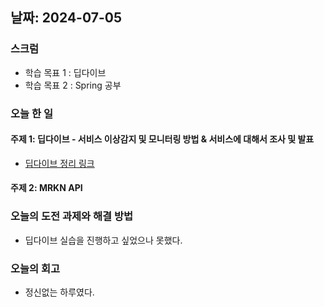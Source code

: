 ## 날짜: 2024-07-05

### 스크럼
- 학습 목표 1 : 딥다이브
- 학습 목표 2 : Spring 공부

### 오늘 한 일
#### 주제 1: 딥다이브 - 서비스 이상감지 및 모니터링 방법 & 서비스에 대해서 조사 및 발표
- [딥다이브 정리 링크](https://trues2.tistory.com/17)

#### 주제 2: MRKN API

### 오늘의 도전 과제와 해결 방법
- 딥다이브 실습을 진행하고 싶었으나 못했다.

### 오늘의 회고
- 정신없는 하루였다.
